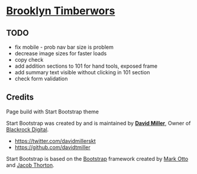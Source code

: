 # [Brooklyn Timberwors](https://brooklyntimberworks.com/)

## TODO

* fix mobile - prob nav bar size is problem
* decrease image sizes for faster loads
* copy check
* add addition sections to 101 for hand tools, exposed frame
* add summary text visible without clicking in 101 section
* check form validation

## Credits

Page build with Start Bootstrap theme

Start Bootstrap was created by and is maintained by **[David Miller](http://davidmiller.io/)**, Owner of [Blackrock Digital](http://blackrockdigital.io/).

* https://twitter.com/davidmillerskt
* https://github.com/davidtmiller

Start Bootstrap is based on the [Bootstrap](http://getbootstrap.com/) framework created by [Mark Otto](https://twitter.com/mdo) and [Jacob Thorton](https://twitter.com/fat).

